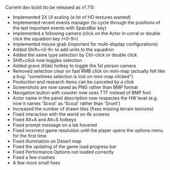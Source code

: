 Current dev build (to be released as v1.7.1):
- Implemented 2X UI scaling (a lot of HD textures wanted)
- Implemented recent events manager (to cycle through the positions of the last important events with SpaceBar key)
- Implemented a following camera (click on the Actor in corral or double click the squadron key (<0-9>)
- Implemented mouse grab (important for multi-display configurations)
- Added Shift+<0-9> to add units to the squadron
- Added the same type selection by Ctrl-click or double click
- Shift+click now toggles selection
- Added grave (tilde) hotkey to toggle the 1st person camera
- Removed selection clear on fast RMB click on mini-map (actually felt like a bug: "sometimes selection is lost on mini-map clicked")
- Production and research items can be canceled by a click
- Screenshots are now saved as PNG rather than BMP format
- Navigation button with counter now uses TTF instead of BMP font
- Actor name in the panel description now respectes the HW level (e.g. now it names 'Scout' as 'Scout' rather than 'Grunt')
- Increased the number of drawn tiles (fixes missing terrain textures)
- Fixed interaction with the world on 4k screens
- Fixed Alt+A and Alt+S hotkeys
- Fixed prompt message on a lab hovered
- Fixed incorrect game resolution until the player opens the options menu for the first time
- Fixed illumination on Desert map
- Fixed the updating of the game load progress bar
- Fixed Performance Options not loaded correctly
- Fixed a few crashes
- A few more small fixes
